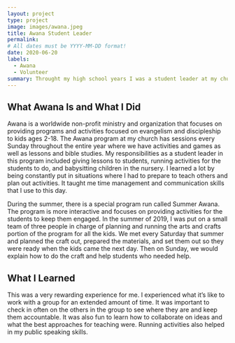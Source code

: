 ```yaml
---
layout: project
type: project
image: images/awana.jpeg
title: Awana Student Leader 
permalink: 
# All dates must be YYYY-MM-DD format!
date: 2020-06-20
labels:
  - Awana
  - Volunteer
summary: Throught my high school years I was a student leader at my church's Awana program and was tasked with leading a part of it. 
---
```


## What Awana Is and What I Did 
Awana is a worldwide non-profit ministry and organization that focuses on providing programs and activities focused on evangelism and discipleship to kids ages 2-18. The Awana program at my church has sessions every Sunday throughout the entire year where we have activities and games as well as lessons and bible studies. My responsibilities as a student leader in this program included giving lessons to students, running activities for the students to do, and babysitting children in the nursery. I learned a lot by being constantly put in situations where I had to prepare to teach others and plan out activities. It taught me time management and communication skills that I use to this day. 

During the summer, there is a special program run called Summer Awana. The program is more interactive and focuses on providing activities for the students to keep them engaged. In the summer of 2019, I was put on a small team of three people in charge of planning and running the arts and crafts portion of the program for all the kids. We met every Saturday that summer and planned the craft out, prepared the materials, and set them out so they were ready when the kids came the next day. Then on Sunday, we would explain how to do the craft and help students who needed help.

## What I Learned 
This was a very rewarding experience for me. I experienced what it’s like to work with a group for an extended amount of time. It was important to check in often on the others in the group to see where they are and keep them accountable. It was also fun to learn how to collaborate on ideas and what the best approaches for teaching were. Running activities also helped in my public speaking skills. 
